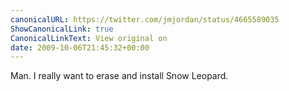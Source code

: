 ```yaml
---
canonicalURL: https://twitter.com/jmjordan/status/4665589035
ShowCanonicalLink: true
CanonicalLinkText: View original on
date: 2009-10-06T21:45:32+00:00
---
```

Man. I really want to erase and install Snow Leopard.